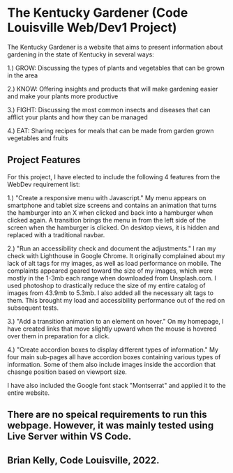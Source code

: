 # The Kentucky Gardener (Code Louisville Web/Dev1 Project)

The Kentucky Gardener is a website that aims to present information about gardening in the state of Kentucky in several ways:

1.) GROW: Discussing the types of plants and vegetables that can be grown in the area

2.) KNOW: Offering insights and products that will make gardening easier and make your plants more productive

3.) FIGHT: Discussing the most common insects and diseases that can afflict your plants and how they can be managed

4.) EAT: Sharing recipes for meals that can be made from garden grown vegetables and fruits

## Project Features

For this project, I have elected to include the following 4 features from the WebDev requirement list:

1.) "Create a responsive menu with Javascript." My menu appears on smartphone and tablet size screens and contains an animation that turns
    the hamburger into an X when clicked and back into a hamburger when clicked again. A transition brings the menu in from the left
    side of the screen when the hamburger is clicked. On desktop views, it is hidden and replaced with a traditional navbar.

2.) "Run an accessibility check and document the adjustments." I ran my check with Lighthouse in Google Chrome. It originally complained
    about my lack of alt tags for my images, as well as load performance on mobile. The complaints appeared geared toward the size of
    my images, which were mostly in the 1-3mb each range when downloaded from Unsplash.com. I used photoshop to drastically reduce the size
    of my entire catalog of images from 43.9mb to 5.3mb. I also added all the necessary alt tags to them. This brought my load and 
    accessibility performance out of the red on subsequent tests.

3.) "Add a transition animation to an element on hover." On my homepage, I have created links that move slightly upward when the mouse
    is hovered over them in preparation for a click.
    
4.) "Create accordion boxes to display different types of information." My four main sub-pages all have accordion boxes containing
    various types of information. Some of them also include images inside the accordion that chasnge position based on viewport size.

I have also included the Google font stack "Montserrat" and applied it to the entire website.

## There are no speical requirements to run this webpage. However, it was mainly tested using Live Server within VS Code.

## Brian Kelly, Code Louisville, 2022.
